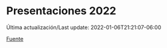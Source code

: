 # Presentaciones 2022

Última actualización/Last update: 2022-01-06T21:21:07-06:00

 [Fuente](https://www.gob.mx/salud/documentos/presentaciones-2022)

